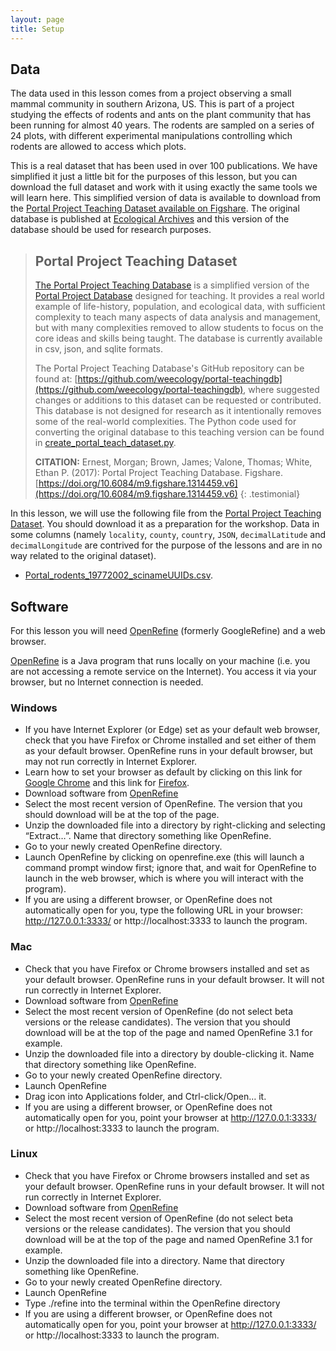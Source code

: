 ```yaml
---
layout: page
title: Setup
---
```


## Data  
The data used in this lesson comes from a project observing a small mammal community in southern 
Arizona, US. This is part of a project studying the effects of rodents and ants on the plant 
community that has been running for almost 40 years. The rodents are sampled on a series of 24 plots, 
with different experimental manipulations controlling which rodents are allowed to access which plots.
 
This is a real dataset that has been used in over 100 publications. We have simplified it just a 
little bit for the purposes of this lesson, but you can download the full dataset and work with it using exactly the same tools we will learn here. This simplified version of data is available to download 
from the [Portal Project Teaching Dataset available on Figshare](http://figshare.com/articles/Portal_Project_Teaching_Database/1314459).
The original database is published at [Ecological Archives](http://esapubs.org/archive/ecol/E090/118/) and this version of the database should be used for research purposes. 
 
> ## Portal Project Teaching Dataset
> [The Portal Project Teaching Database](http://figshare.com/articles/Portal_Project_Teaching_Database/1314459) is a simplified version of the 
> [Portal Project Database](https://github.com/weecology/PortalData) designed for teaching. It provides a real world example of life-history, population, and ecological data, with sufficient complexity to teach many aspects of data analysis and management, but with many complexities removed to allow students to focus on the core ideas and skills being taught. The database is currently available in csv, json, and sqlite formats.
> 
> The Portal Project Teaching Database's GitHub repository can be found at: [https://github.com/weecology/portal-teachingdb](https://github.com/weecology/portal-teachingdb), 
> where suggested changes or additions to this dataset can be requested or contributed. 
> This database is not designed for research as it intentionally removes some of the real-world complexities. The Python code used for converting the original database to this teaching version can be found in [create_portal_teach_dataset.py](https://github.com/weecology/portal-teachingdb/blob/master/create_portal_teaching_dataset.py). 
>
> **CITATION:** Ernest, Morgan; Brown, James; Valone, Thomas; White, Ethan P. (2017): Portal Project Teaching Database. Figshare. [https://doi.org/10.6084/m9.figshare.1314459.v6](https://doi.org/10.6084/m9.figshare.1314459.v6)
{: .testimonial}

In this lesson, we will use the following file from the [Portal Project Teaching Dataset](http://figshare.com/articles/Portal_Project_Teaching_Database/1314459). You should download it as a preparation for the workshop. Data in some columns (namely `locality`, `county`, `country`, `JSON`, `decimalLatitude` and `decimalLongitude` are contrived for the purpose of the lessons and are in no way related to the original dataset). 
-  [Portal_rodents_19772002_scinameUUIDs.csv](https://ndownloader.figshare.com/files/7823341). 

## Software

For this lesson you will need [OpenRefine](http://openrefine.org/) (formerly GoogleRefine) and a web browser.

[OpenRefine](http://openrefine.org/) is a Java program that runs locally on your machine (i.e. you are not accessing a remote service on the 
Internet). You access it via your browser, but no Internet connection is needed.


### Windows

- If you have Internet Explorer (or Edge) set as your default web browser, check that you have Firefox or Chrome installed and set either of them as your 
default browser. OpenRefine runs in your default browser, but may not run correctly in Internet Explorer.
 - Learn how to set your browser as default by clicking on this link for [Google Chrome](https://support.google.com/chrome/answer/95417?co=GENIE.Platform%3DDesktop&hl=en-GB) and this link for [Firefox](https://support.mozilla.org/en-US/kb/make-firefox-your-default-browser).
- Download software from [OpenRefine](http://openrefine.org/download.html)
 - Select the most recent version of OpenRefine. The version that you should download will be at the top of the page.
- Unzip the downloaded file into a directory by right-clicking and selecting “Extract…”. Name that directory something like OpenRefine.
- Go to your newly created OpenRefine directory.
- Launch OpenRefine by clicking on openrefine.exe (this will launch a command prompt window first; ignore that, and wait for OpenRefine to launch in the web browser, which is where you will interact with the program).
- If you are using a different browser, or OpenRefine does not automatically open for you, type the following URL in your browser: http://127.0.0.1:3333/ or http://localhost:3333 to launch the program.

### Mac

- Check that you have Firefox or Chrome browsers installed and set as your 
default browser. OpenRefine runs in your default browser. It will not run correctly in Internet Explorer.
- Download software from [OpenRefine](http://openrefine.org/download.html)
- Select the most recent version of OpenRefine (do not select beta versions or the release candidates). The version that you should download will be at the top of the page and named OpenRefine 3.1 for example.
- Unzip the downloaded file into a directory by double-clicking it. Name 
that directory something like OpenRefine.
- Go to your newly created OpenRefine directory.
- Launch OpenRefine
- Drag icon into Applications folder, and Ctrl-click/Open… it. 
- If you are using a different browser, or OpenRefine does not automatically open for you, point your browser at http://127.0.0.1:3333/ or http://localhost:3333 to launch the program.

### Linux

- Check that you have Firefox or Chrome browsers installed and set as your 
default browser. OpenRefine runs in your default browser. It will not run correctly in Internet Explorer.
- Download software from [OpenRefine](http://openrefine.org/download.html)
- Select the most recent version of OpenRefine (do not select beta versions or the release candidates). The version that you should download will be at the top of the page and named OpenRefine 3.1 for example.
- Unzip the downloaded file into a directory. Name that directory something like OpenRefine.
- Go to your newly created OpenRefine directory.
- Launch OpenRefine
- Type ./refine into the terminal within the OpenRefine directory
- If you are using a different browser, or OpenRefine does not automatically open for you, point your browser at http://127.0.0.1:3333/ or http://localhost:3333 to launch the program.

